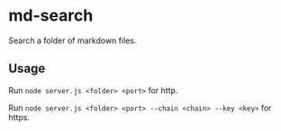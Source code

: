# md-search

Search a folder of markdown files.

## Usage

Run `node server.js <folder> <port>` for http.

Run `node server.js <folder> <port> --chain <chain> --key <key>` for https.

